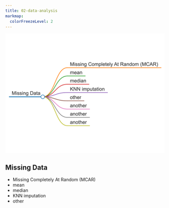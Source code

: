 ```yaml
---
title: 02-data-analysis
markmap:
  colorFreezeLevel: 2
---
```

![Mind Map](img/mindmap.png)

## Missing Data
- Missing Completely At Random (MCAR)
- mean
- median
- KNN imputation
- other